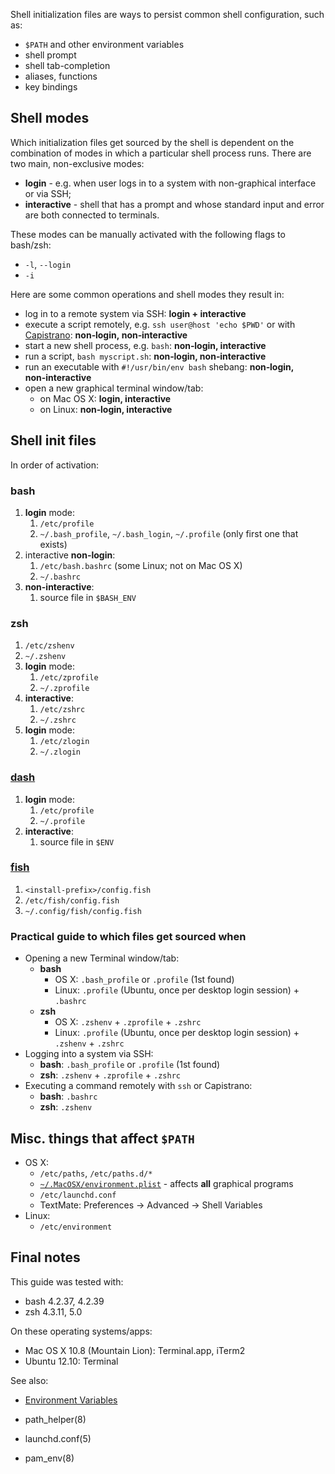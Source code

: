 Shell initialization files are ways to persist common shell configuration, such
as:

* `$PATH` and other environment variables
* shell prompt
* shell tab-completion
* aliases, functions
* key bindings


## Shell modes

Which initialization files get sourced by the shell is dependent on the
combination of modes in which a particular shell process runs. There are two
main, non-exclusive modes:

* **login** - e.g. when user logs in to a system with non-graphical interface or
  via SSH;
* **interactive** - shell that has a prompt and whose standard input and error
  are both connected to terminals.

These modes can be manually activated with the following flags to bash/zsh:

* `-l`, `--login`
* `-i`

Here are some common operations and shell modes they result in:

* log in to a remote system via SSH:
  **login + interactive**
* execute a script remotely, e.g. `ssh user@host 'echo $PWD'` or with
  [Capistrano][]: **non‑login,&nbsp;non‑interactive**
* start a new shell process, e.g. `bash`:
  **non‑login, interactive**
* run a script, `bash myscript.sh`:
  **non‑login, non‑interactive**
* run an executable with `#!/usr/bin/env bash` shebang:
  **non‑login, non‑interactive**
* open a new graphical terminal window/tab:
  * on Mac OS X: **login, interactive**
  * on Linux: **non‑login, interactive**


## Shell init files

In order of activation:

### bash

1. **login** mode:
   1. `/etc/profile`
   2. `~/.bash_profile`, `~/.bash_login`, `~/.profile` (only first one that exists)
2. interactive **non-login**:
   1. `/etc/bash.bashrc` (some Linux; not on Mac OS X)
   2. `~/.bashrc`
3. **non-interactive**:
   1. source file in `$BASH_ENV`

### zsh

1. `/etc/zshenv`
2. `~/.zshenv`
3. **login** mode:
   1. `/etc/zprofile`
   2. `~/.zprofile`
4. **interactive**:
   1. `/etc/zshrc`
   2. `~/.zshrc`
5. **login** mode:
   1. `/etc/zlogin`
   2. `~/.zlogin`

### [dash][]

1. **login** mode:
   1. `/etc/profile`
   2. `~/.profile`
2. **interactive**:
   1. source file in `$ENV`

### [fish][]

1. `<install-prefix>/config.fish`
2. `/etc/fish/config.fish`
3. `~/.config/fish/config.fish`

### Practical guide to which files get sourced when

* Opening a new Terminal window/tab:
  * **bash**
     * OS X: `.bash_profile` or `.profile` (1st found)
     * Linux: `.profile` (Ubuntu, once per desktop login session) + `.bashrc`
  * **zsh**
     * OS X: `.zshenv` + `.zprofile` + `.zshrc`
     * Linux: `.profile` (Ubuntu, once per desktop login session) + `.zshenv` + `.zshrc`
* Logging into a system via SSH:
  * **bash**: `.bash_profile` or `.profile` (1st found)
  * **zsh**: `.zshenv` + `.zprofile` + `.zshrc`
* Executing a command remotely with `ssh` or Capistrano:
  * **bash**: `.bashrc`
  * **zsh**: `.zshenv`

## Misc. things that affect `$PATH`

* OS X:
  * `/etc/paths`, `/etc/paths.d/*`
  * [`~/.MacOSX/environment.plist`][plist] - affects **all** graphical programs
  * `/etc/launchd.conf`
  * TextMate: Preferences -> Advanced -> Shell Variables
* Linux:
  * `/etc/environment`

## Final notes

This guide was tested with:

* bash 4.2.37, 4.2.39
* zsh  4.3.11, 5.0

On these operating systems/apps:

* Mac OS X 10.8 (Mountain Lion): Terminal.app, iTerm2
* Ubuntu 12.10: Terminal

See also:

* [Environment Variables](https://help.ubuntu.com/community/EnvironmentVariables)
* path_helper(8)
* launchd.conf(5)
* pam_env(8)


  [Capistrano]: https://github.com/capistrano/capistrano/wiki
  [dash]: http://gondor.apana.org.au/~herbert/dash/
  [fish]: http://ridiculousfish.com/shell/user_doc/html/index.html#initialization
  [plist]: http://developer.apple.com/library/mac/#documentation/MacOSX/Conceptual/BPRuntimeConfig/Articles/EnvironmentVars.html#//apple_ref/doc/uid/20002093-113982
